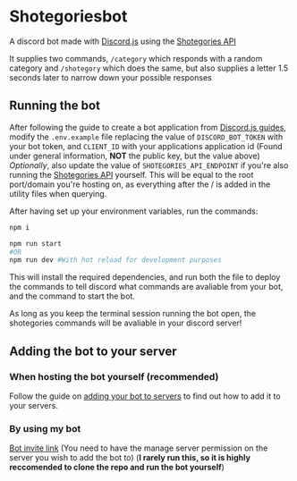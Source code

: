 # Shotegoriesbot
A discord bot made with [Discord.js](https://discord.js.org/) using the [Shotegories API](https://git.graesbgerg.com/Shotegories)

It supplies two commands, ```/category``` which responds with a random category and ```/shotegory``` which does the same, but also supplies a letter 1.5 seconds later to narrow down your possible responses

## Running the bot
After following the guide to create a bot application from [Discord.js guides](https://discordjs.guide/preparations/setting-up-a-bot-application.html#creating-your-bot), modify the ```.env.example``` file replacing the value of ```DISCORD_BOT_TOKEN``` with your bot token, and ```CLIENT_ID``` with your applications application id (Found under general information, **NOT** the public key, but the value above)\
*Optionally*, also update the value of ```SHOTEGORIES_API_ENDPOINT``` if you're also running the [Shotegories API](https://git.graesbgerg.com/Shotegories) yourself. This will be equal to the root port/domain you're hosting on, as everything after the / is added in the utility files when querying.

After having set up your environment variables, run the commands:
```bash
npm i

npm run start
#OR
npm run dev #With hot reload for development purposes
```
This will install the required dependencies, and run both the file to deploy the commands to tell discord what commands are avaliable from your bot, and the command to start the bot.

As long as you keep the terminal session running the bot open, the shotegories commands will be avaliable in your discord server! 

## Adding the bot to your server
### When hosting the bot yourself (recommended)
Follow the guide on [adding your bot to servers](https://discordjs.guide/preparations/adding-your-bot-to-servers.html#bot-invite-links) to find out how to add it to your servers.

### By using my bot
[Bot invite link](https://discord.com/oauth2/authorize?client_id=1314352307629981767&permissions=8&integration_type=0&scope=bot) (You need to have the manage server permission on the server you wish to add the bot to) (**I rarely run this, so it is highly reccomended to clone the repo and run the bot yourself**)
